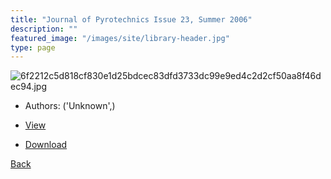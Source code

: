 ```yaml
---
title: "Journal of Pyrotechnics Issue 23, Summer 2006"
description: ""
featured_image: "/images/site/library-header.jpg"
type: page
---
```


![6f2212c5d818cf830e1d25bdcec83dfd3733dc99e9ed4c2d2cf50aa8f46dec94.jpg](https://drive.google.com/uc?export=view&id=1V-RIEPw5sN0BR8eClE-IZLA2_G6SIGgo)
* Authors: ('Unknown',)
* [View](https://drive.google.com/uc?export=view&id=1n77rwi4Inr1chjDp3Zzc3rWyw1FDFPu0)

* [Download](https://drive.google.com/uc?export=download&id=1n77rwi4Inr1chjDp3Zzc3rWyw1FDFPu0)

[Back](http://localhost:1313/library/ebooks/
)